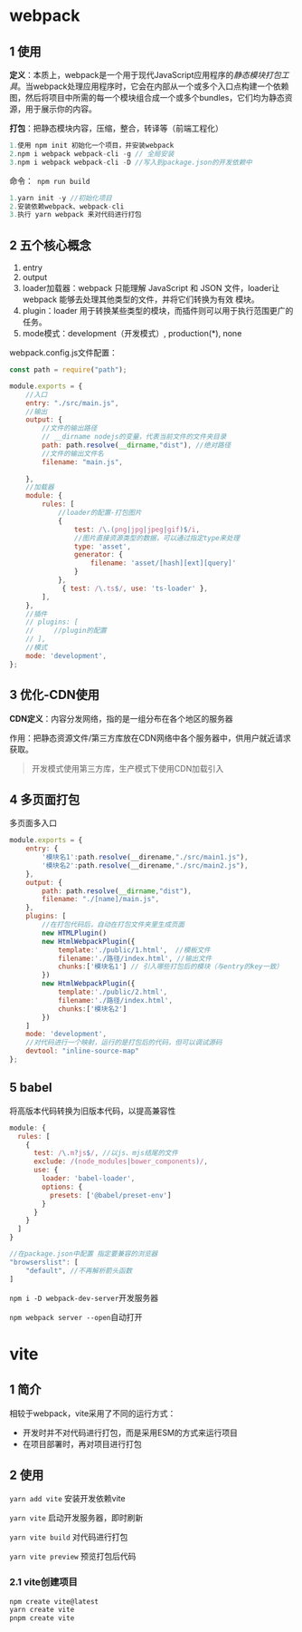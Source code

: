# webpack

## 1 使用

**定义**：本质上，webpack是一个用于现代JavaScript应用程序的*静态模块打包工具*。当webpack处理应用程序时，它会在内部从一个或多个入口点构建一个依赖图，然后将项目中所需的每一个模块组合成一个或多个bundles，它们均为静态资源，用于展示你的内容。

**打包**：把静态模块内容，压缩，整合，转译等（前端工程化）

```js
1.使用 npm init 初始化一个项目，并安装webpack
2.npm i webpack webpack-cli -g // 全局安装
3.npm i webpack webpack-cli -D //写入到package.json的开发依赖中
```

命令：`` npm run build``

```js
1.yarn init -y //初始化项目
2.安装依赖webpack、webpack-cli
3.执行 yarn webpack 来对代码进行打包
```

[webpack设置]: https://www.webpackjs.com/concepts/

## 2 五个核心概念

1. entry
2. output
3. loader加载器：webpack 只能理解 JavaScript 和 JSON 文件，loader让 webpack 能够去处理其他类型的文件，并将它们转换为有效 模块。
4. plugin：loader 用于转换某些类型的模块，而插件则可以用于执行范围更广的任务。
5. mode模式：development（开发模式）,  production(*),  none

webpack.config.js文件配置：

```js
const path = require("path"); 

module.exports = {
    //入口
    entry: "./src/main.js",
    //输出
    output: {
        //文件的输出路径
        // __dirname nodejs的变量，代表当前文件的文件夹目录
        path: path.resolve(__dirname,"dist"), //绝对路径
        //文件的输出文件名
        filename: "main.js",
        
    },
    //加载器
    module: {
        rules: [
            //loader的配置-打包图片
            {
                test: /\.(png|jpg|jpeg|gif)$/i,
                //图片直接资源类型的数据，可以通过指定type来处理
                type: 'asset', 
                generator: {
                    filename: 'asset/[hash][ext][query]'
                }
            },
             { test: /\.ts$/, use: 'ts-loader' },
        ],
    },
    //插件
    // plugins: [
    //     //plugin的配置
    // ],
    //模式
    mode: 'development',
};
```

## 3 优化-CDN使用

**CDN定义**：内容分发网络，指的是一组分布在各个地区的服务器

作用：把静态资源文件/第三方库放在CDN网络中各个服务器中，供用户就近请求获取。

> 开发模式使用第三方库，生产模式下使用CDN加载引入

## 4 多页面打包

多页面多入口

```js
module.exports = {
    entry: {
        '模块名1':path.resolve(__direname,"./src/main1.js"),
        '模块名2':path.resolve(__direname,"./src/main2.js"),
    },
    output: {
        path: path.resolve(__dirname,"dist"),
        filename: "./[name]/main.js",
    },
    plugins: [
        //在打包代码后，自动在打包文件夹里生成页面
        new HTMLPlugin()
        new HtmlWebpackPlugin({
            template:'./public/1.html',  //模板文件
            filename:'./路径/index.html', //输出文件
            chunks:['模块名1'] // 引入哪些打包后的模块（与entry的key一致）
        })
        new HtmlWebpackPlugin({
            template:'./public/2.html',
            filename:'./路径/index.html',
            chunks:['模块名2']
        })
    ]
    mode: 'development',
    //对代码进行一个映射，运行的是打包后的代码，但可以调试源码
    devtool: "inline-source-map"
};
```

## 5 babel

将高版本代码转换为旧版本代码，以提高兼容性

```js
module: {
  rules: [
    {
      test: /\.m?js$/, //以js、mjs结尾的文件
      exclude: /(node_modules|bower_components)/,
      use: {
        loader: 'babel-loader',
        options: {
          presets: ['@babel/preset-env']
        }
      }
    }
  ]
}

//在package.json中配置 指定要兼容的浏览器
"browserslist": [
    "default", //不再解析箭头函数
]
```

``npm i -D webpack-dev-server``开发服务器

``npm webpack server --open``自动打开

# vite

## 1 简介

相较于webpack，vite采用了不同的运行方式：

- 开发时并不对代码进行打包，而是采用ESM的方式来运行项目
- 在项目部署时，再对项目进行打包

## 2 使用

``yarn add vite`` 安装开发依赖vite

``yarn vite`` 启动开发服务器，即时刷新

``yarn vite build`` 对代码进行打包

``yarn vite preview`` 预览打包后代码

### 2.1 vite创建项目

```bash
npm create vite@latest
yarn create vite
pnpm create vite
```

